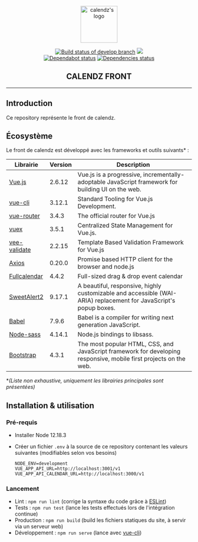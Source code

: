 <p align="center"><a href="https://calendz.app/" target="_blank" rel="noopener noreferrer"><img width="100" src="https://avatars3.githubusercontent.com/u/51510476?s=400&u=e110cf083bbc29eab84d4dceb85c94d7a87882db&v=4" alt="calendz's logo"></a></p>

<p align="center">
  <a href="https://travis-ci.com/calendz/calendz-front"><img src="https://travis-ci.com/calendz/calendz-front.svg?branch=develop" alt="Build status of develop branch"></a>
  <a href="https://www.codacy.com/app/calendz/front?utm_source=github.com&amp;utm_medium=referral&amp;utm_content=calendz/calendz-front&amp;utm_campaign=Badge_Grade"><img src="https://api.codacy.com/project/badge/Grade/031c9c14be87456889c2772d66aaff3b"/></a>
  <br>
  <a href="https://dependabot.com/"><img src="https://api.dependabot.com/badges/status?host=github&amp;repo=calendz/calendz-front" alt="Dependabot status"></a>
  <a href="https://dependabot.com/"><img src="https://img.shields.io/david/calendz/calendz-front.svg?maxAge=3600" alt="Dependencies status"></a>
  <br>
</p>

<h2 align="center">CALENDZ FRONT</h2>

---

## Introduction

Ce repository représente le front de calendz.

## Écosystème

Le front de calendz est développé avec les frameworks et outils suivants* :

| Librairie        | Version | Description                                                                                                       |
| ---------------- | ------- | ----------------------------------------------------------------------------------------------------------------- |
| [Vue.js]         | 2.6.12  | Vue.js is a progressive, incrementally-adoptable JavaScript framework for building UI on the web.                 |
| [vue-cli]        | 3.12.1  | Standard Tooling for Vue.js Development.                                                                          |
| [vue-router]     | 3.4.3   | The official router for Vue.js                                                                                    |
| [vuex]           | 3.5.1   | Centralized State Management for Vue.js.                                                                          |
| [vee-validate]   | 2.2.15  | Template Based Validation Framework for Vue.js                                                                    |
| [Axios]          | 0.20.0  | Promise based HTTP client for the browser and node.js                                                             |
| [Fullcalendar]   | 4.4.2   | Full-sized drag & drop event calendar                                                                             |
| [SweetAlert2]    | 9.17.1  | A beautiful, responsive, highly customizable and accessible (WAI-ARIA) replacement for JavaScript's popup boxes.  |
| [Babel]          | 7.9.6   | Babel is a compiler for writing next generation JavaScript.                                                       |
| [Node-sass]      | 4.14.1  | Node.js bindings to libsass.                                                                                      |
| [Bootstrap]      | 4.3.1   | The most popular HTML, CSS, and JavaScript framework for developing responsive, mobile first projects on the web. |

**(Liste non exhaustive, uniquement les librairies principales sont présentées)*

## Installation & utilisation

### Pré-requis

* Installer Node 12.18.3
* Créer un fichier `.env` à la source de ce repository contenant les valeurs suivantes (modifiables selon vos besoins)

      NODE_ENV=development
      VUE_APP_API_URL=http://localhost:3001/v1
      VUE_APP_API_CALENDAR_URL=http://localhost:3000/v1

### Lancement

* Lint : `npm run lint` (corrige la syntaxe du code grâce à [ESLint](https://github.com/eslint/eslint))
* Tests : `npm run test` (lance les tests effectués lors de l'intégration continue)
* Production : `npm run build` (build les fichiers statiques du site, à servir via un serveur web)
* Développement : `npm run serve` (lance avec [vue-cli](https://github.com/vuejs/vue-cli))

[Vue.js]: https://github.com/vuejs/vue
[vue-cli]: https://github.com/vuejs/vue-cli
[vue-router]: https://github.com/vuejs/vue-router
[vuex]: https://github.com/vuejs/vuex
[vee-validate]: https://github.com/baianat/vee-validate
[Axios]: https://github.com/axios/axios
[Fullcalendar]: https://github.com/fullcalendar/fullcalendar
[SweetAlert2]: https://github.com/sweetalert2/sweetalert2
[Babel]: https://github.com/babel/babel
[Node-sass]: https://github.com/sass/node-sass
[Bootstrap]: https://github.com/twbs/bootstrap
